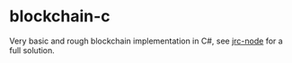 # blockchain-c
Very basic and rough blockchain implementation in C#, see [jrc-node](https://github.com/jounaidr/jrc-node) for a full solution.
